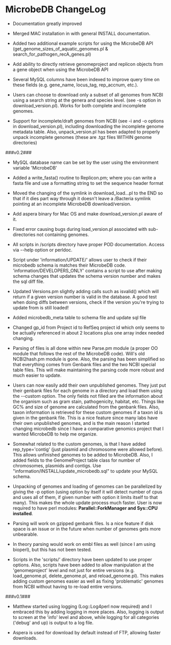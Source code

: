 MicrobeDB ChangeLog
=

* Documentation greatly improved

* Merged MAC installation in with general INSTALL documentation.

* Added two additional example scripts for using the MicrobeDB API (get_genome_sizes_of_aquatic_genomes.pl & search_for_pathogen_recA_genes.pl)

* Add ability to directly retrieve genomeproject and replicon objects from a gene object when using the MicrobeDB API

* Several MySQL columns have been indexed to improve query time on these fields (e.g. gene_name, locus_tag, rep_accnum, etc.). 

* Users can choose to download only a subset of all genomes from NCBI using a search string at the genera and species level. (see -s option in download_version.pl). Works for both complete and incomplete genomes. 

* Support for incomplete/draft genomes from NCBI (see -i and -o options in download_version.pl), including downloading the incomplete genome metadata table. Also, unpack_version.pl has been adapted to properly unpack incomplete genomes (these are .tgz files WITHIN genome directories)

###v0.2###
* MySQL database name can be set by the user using the environment variable 'MicrobeDB'

* Added a write_fasta() routine to Replicon.pm; where you can write a fasta file and use a formatting string to set the sequence header format

* Moved the changing of the symlink in download_load...pl to the END so that if it dies part way through it doesn't leave a /Bacteria symlink pointing at an incomplete MicrobeDB download/version.

* Add aspera binary for Mac OS and make download_version.pl aware of it.

* Fixed error causing bugs during load_version.pl associated with sub-directories not containing genomes. 

* All scripts in /scripts directory have proper POD documentation. Access via --help option or perldoc.

* Script under 'information/UPDATE/' allows user to check if their microbedb schema is matches their MicrobeDB code. 'information/DEVELOPERS_ONLY' contains a script to use after making schema changes that updates the schema version number and makes the sql diff file.

* Updated Versions.pm slightly adding calls such as isvalid() which will return if a given version number is valid in the database.  A good test when doing diffs between versions, check if the version you're trying to update from is still loaded!

* Added microbedb_meta table to schema file and update sql file

* Changed gp_id from Project id to RefSeq project id which only seems to be actually referenced in about 2 locations plus one array index needed changing. 

* Parsing of files is all done within new Parse.pm module (a proper OO module that follows the rest of the MicrobeDB code). Will's old NCBI2hash.pm module is gone. Also, the parsing has been simplified so that everything comes from Genbank files and the two NCBI special table files. This will make maintaining the parsing code more robust and much easier to update.

* Users can now easily add their own unpublished genomes. They just put their genbank files for each genome in a directory and load them using the --custom option. The only fields not filled are the information about the organism such as gram stain, pathogenicity, habitat, etc. Things like GC% and size of genome are calculated from the genbank files. Also, taxon information is retrieved for these custom genomes if a taxon id is given in the genbank file. This is a nice feature since many labs have their own unpublished genomes, and is the main reason I started changing microbedb since I have a comparative genomics project that I wanted MicrobeDB to help me organize.

* Somewhat related to the custom genomes, is that I have added rep_type='contig' (just plasmid and chromosome were allowed before). This allows unfinished genomes to be added to MicrobeDB. Also, I added fields to the GenomeProject table class for number of chromosomes, plasmids and contigs. Use "information/INSTALL/update_microbedb.sql" to update your MySQL schema.

* Unpacking of genomes and loading of genomes can be parallelized by giving the -p option (using option by itself it will detect number of cpus and uses all of them, if given number with option it limits itself to that many). This makes the whole update process much faster. User is now required to have perl modules: __Parallel::ForkManager and Sys::CPU installed__.

* Parsing will work on gzipped genbank files. Is a nice feature if disk space is an issue or in the future when number of genomes gets more unbearable.

* In theory parsing would work on embl files as well (since I am using bioperl), but this has not been tested.

* Scripts in the 'scripts/' directory have been updated to use proper options. Also, scripts have been added to allow manipulation at the 'genomeproject' level and not just for entire versions (e.g. load_genome.pl, delete_genome.pl, and reload_genome.pl). This makes adding custom genomes easier as well as fixing 'problematic' genomes from NCBI without having to re-load entire versions.

###v0.1###

* Matthew started using logging (Log::Log4perl now required) and I embraced this by adding logging in more places. Also, logging is output to screen at the 'info' level and above, while logging for all categories ('debug' and up) is output to a log file.

* Aspera is used for download by default instead of FTP, allowing faster downloads.
